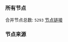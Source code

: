 ### 所有节点
合并节点总数: `5293`
[节点链接](https://github.com/rzhy1/33/raw/master/sub/sub_merge_base64.txt)

### 节点来源
